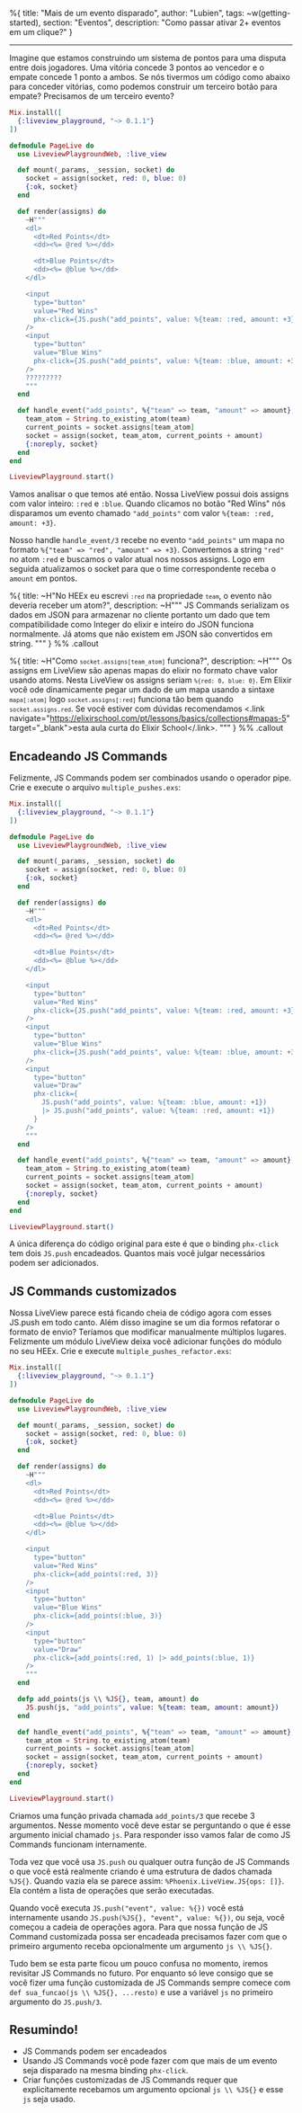 %{
title: "Mais de um evento disparado",
author: "Lubien",
tags: ~w(getting-started),
section: "Eventos",
description: "Como passar ativar 2+ eventos em um clique?"
}

---

Imagine que estamos construindo um sistema de pontos para uma disputa entre dois jogadores. Uma vitória concede 3 pontos ao vencedor e o empate concede 1 ponto a ambos. Se nós tivermos um código como abaixo para conceder vitórias, como podemos construir um terceiro botão para empate? Precisamos de um terceiro evento?

```elixir
Mix.install([
  {:liveview_playground, "~> 0.1.1"}
])

defmodule PageLive do
  use LiveviewPlaygroundWeb, :live_view

  def mount(_params, _session, socket) do
    socket = assign(socket, red: 0, blue: 0)
    {:ok, socket}
  end

  def render(assigns) do
    ~H"""
    <dl>
      <dt>Red Points</dt>
      <dd><%= @red %></dd>

      <dt>Blue Points</dt>
      <dd><%= @blue %></dd>
    </dl>

    <input
      type="button"
      value="Red Wins"
      phx-click={JS.push("add_points", value: %{team: :red, amount: +3})}
    />
    <input
      type="button"
      value="Blue Wins"
      phx-click={JS.push("add_points", value: %{team: :blue, amount: +3})}
    />
    ?????????
    """
  end

  def handle_event("add_points", %{"team" => team, "amount" => amount}, socket) do
    team_atom = String.to_existing_atom(team)
    current_points = socket.assigns[team_atom]
    socket = assign(socket, team_atom, current_points + amount)
    {:noreply, socket}
  end
end

LiveviewPlayground.start()
```

Vamos analisar o que temos até então. Nossa LiveView possui dois assigns com valor inteiro: `:red` e `:blue`. Quando clicamos no botão "Red Wins" nós disparamos um evento chamado `"add_points"` com valor `%{team: :red, amount: +3}`.

Nosso handle `handle_event/3` recebe no evento `"add_points"` um mapa no formato `%{"team" => "red", "amount" => +3}`. Convertemos a string `"red"` no atom `:red` e buscamos o valor atual nos nossos assigns. Logo em seguida atualizamos o socket para que o time correspondente receba o `amount` em pontos.

%{
title: ~H"No HEEx eu escrevi <code>`:red`</code> na propriedade <code>`team`</code>, o evento não deveria receber um atom?",
description: ~H"""
JS Commands serializam os dados em JSON para armazenar no cliente portanto um dado que tem compatibilidade como Integer do elixir e inteiro do JSON funciona normalmente. Já atoms que não existem em JSON são convertidos em string.
"""
} %% .callout

%{
title: ~H"Como <code>`socket.assigns[team_atom]`</code> funciona?",
description: ~H"""
Os assigns em LiveView são apenas mapas do elixir no formato chave valor usando atoms. Nesta LiveView os assigns seriam <code>`%{red: 0, blue: 0}`</code>. Em Elixir você ode dinamicamente pegar um dado de um mapa usando a sintaxe <code>`mapa[:atom]`</code> logo <code>`socket.assigns[:red]`</code> funciona tão bem quando <code>`socket.assigns.red`</code>. Se você estiver com dúvidas recomendamos <.link navigate="https://elixirschool.com/pt/lessons/basics/collections#mapas-5" target="\_blank">esta aula curta do Elixir School</.link>.
"""
} %% .callout

## Encadeando JS Commands

Felizmente, JS Commands podem ser combinados usando o operador pipe. Crie e execute o arquivo `multiple_pushes.exs`:

```elixir
Mix.install([
  {:liveview_playground, "~> 0.1.1"}
])

defmodule PageLive do
  use LiveviewPlaygroundWeb, :live_view

  def mount(_params, _session, socket) do
    socket = assign(socket, red: 0, blue: 0)
    {:ok, socket}
  end

  def render(assigns) do
    ~H"""
    <dl>
      <dt>Red Points</dt>
      <dd><%= @red %></dd>

      <dt>Blue Points</dt>
      <dd><%= @blue %></dd>
    </dl>

    <input
      type="button"
      value="Red Wins"
      phx-click={JS.push("add_points", value: %{team: :red, amount: +3})}
    />
    <input
      type="button"
      value="Blue Wins"
      phx-click={JS.push("add_points", value: %{team: :blue, amount: +3})}
    />
    <input
      type="button"
      value="Draw"
      phx-click={
        JS.push("add_points", value: %{team: :blue, amount: +1})
        |> JS.push("add_points", value: %{team: :red, amount: +1})
      }
    />
    """
  end

  def handle_event("add_points", %{"team" => team, "amount" => amount}, socket) do
    team_atom = String.to_existing_atom(team)
    current_points = socket.assigns[team_atom]
    socket = assign(socket, team_atom, current_points + amount)
    {:noreply, socket}
  end
end

LiveviewPlayground.start()
```

A única diferença do código original para este é que o binding `phx-click` tem dois `JS.push` encadeados. Quantos mais você julgar necessários podem ser adicionados.

## JS Commands customizados

Nossa LiveView parece está ficando cheia de código agora com esses JS.push em todo canto. Além disso imagine se um dia formos refatorar o formato de envio? Teríamos que modificar manualmente múltiplos lugares. Felizmente um módulo LiveView deixa você adicionar funções do módulo no seu HEEx. Crie e execute `multiple_pushes_refactor.exs`:

```elixir
Mix.install([
  {:liveview_playground, "~> 0.1.1"}
])

defmodule PageLive do
  use LiveviewPlaygroundWeb, :live_view

  def mount(_params, _session, socket) do
    socket = assign(socket, red: 0, blue: 0)
    {:ok, socket}
  end

  def render(assigns) do
    ~H"""
    <dl>
      <dt>Red Points</dt>
      <dd><%= @red %></dd>

      <dt>Blue Points</dt>
      <dd><%= @blue %></dd>
    </dl>

    <input
      type="button"
      value="Red Wins"
      phx-click={add_points(:red, 3)}
    />
    <input
      type="button"
      value="Blue Wins"
      phx-click={add_points(:blue, 3)}
    />
    <input
      type="button"
      value="Draw"
      phx-click={add_points(:red, 1) |> add_points(:blue, 1)}
    />
    """
  end

  defp add_points(js \\ %JS{}, team, amount) do
    JS.push(js, "add_points", value: %{team: team, amount: amount})
  end

  def handle_event("add_points", %{"team" => team, "amount" => amount}, socket) do
    team_atom = String.to_existing_atom(team)
    current_points = socket.assigns[team_atom]
    socket = assign(socket, team_atom, current_points + amount)
    {:noreply, socket}
  end
end

LiveviewPlayground.start()
```

Criamos uma função privada chamada `add_points/3` que recebe 3 argumentos. Nesse momento você deve estar se perguntando o que é esse argumento inicial chamado `js`. Para responder isso vamos falar de como JS Commands funcionam internamente.

Toda vez que você usa `JS.push` ou qualquer outra função de JS Commands o que você está realmente criando é uma estrutura de dados chamada `%JS{}`. Quando vazia ela se parece assim: `%Phoenix.LiveView.JS{ops: []}`. Ela contém a lista de operações que serão executadas.

Quando você executa `JS.push("event", value: %{})` você está internamente usando `JS.push(%JS{}, "event", value: %{})`, ou seja, você começou a cadeia de operações agora. Para que nossa função de JS Command customizada possa ser encadeada precisamos fazer com que o primeiro argumento receba opcionalmente um argumento `js \\ %JS{}`.

Tudo bem se esta parte ficou um pouco confusa no momento, iremos revisitar JS Commands no futuro. Por enquanto só leve consigo que se você fizer uma função customizada de JS Commands sempre comece com `def sua_funcao(js \\ %JS{}, ...resto)` e use a variável `js` no primeiro argumento do `JS.push/3`.

## Resumindo!

- JS Commands podem ser encadeados
- Usando JS Commands você pode fazer com que mais de um evento seja disparado na mesma binding `phx-click`.
- Criar funções customizadas de JS Commands requer que explicitamente recebamos um argumento opcional `js \\ %JS{}` e esse `js` seja usado.
